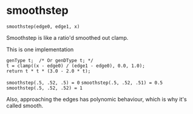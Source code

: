 
# smoothstep

```
smoothstep(edge0, edge1, x) 
```

Smoothstep is like a ratio'd smoothed out clamp. 

This is one implementation
```
genType t;  /* Or genDType t; */
t = clamp((x - edge0) / (edge1 - edge0), 0.0, 1.0);
return t * t * (3.0 - 2.0 * t);
```

`smoothstep(.5, .52, .5) = 0`
`smoothstep(.5, .52, .51) = 0.5`
`smoothstep(.5, .52, .52) = 1`

Also, approaching the edges has polynomic behaviour, which is why it's called smooth.

